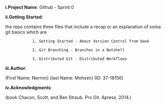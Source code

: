 **i.Project Name**: Github - Sprint 0 

**ii.Getting Started**: 

the repo contains three files that include a recap or an explanation of soma git basics which are 
				
				1. Getting Started - About Version Control from book 
				
				2. Git Branching - Branches in a Nutshell 
				
				3. Distributed Git - Distributed Workflows 

**iii.Author**: 

(First Name: Nermin) (last Name: Mohsen) (ID: 37-18156) 

**iv.Acknowledgments**: 

(book Chacon, Scott, and Ben Straub. Pro Git. Apress, 2014.)
